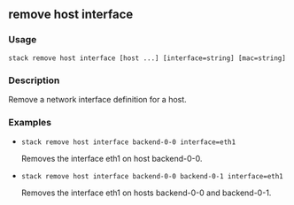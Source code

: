 ## remove host interface

### Usage

`stack remove host interface [host ...] [interface=string] [mac=string]`

### Description

Remove a network interface definition for a host.

### Examples

* `stack remove host interface backend-0-0 interface=eth1`

   Removes the interface eth1 on host backend-0-0.

* `stack remove host interface backend-0-0 backend-0-1 interface=eth1`

   Removes the interface eth1 on hosts backend-0-0 and backend-0-1.



